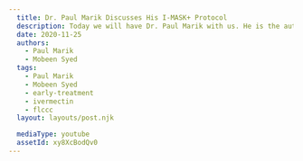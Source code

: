 ```yaml
---
  title: Dr. Paul Marik Discusses His I-MASK+ Protocol
  description: Today we will have Dr. Paul Marik with us. He is the author of MATH+ and now, I-MASK+ protocol for the management of the COVID-19.
  date: 2020-11-25
  authors:
    - Paul Marik
    - Mobeen Syed
  tags:
    - Paul Marik
    - Mobeen Syed
    - early-treatment
    - ivermectin
    - flccc
  layout: layouts/post.njk

  mediaType: youtube
  assetId: xy8XcBodQv0
---
```

